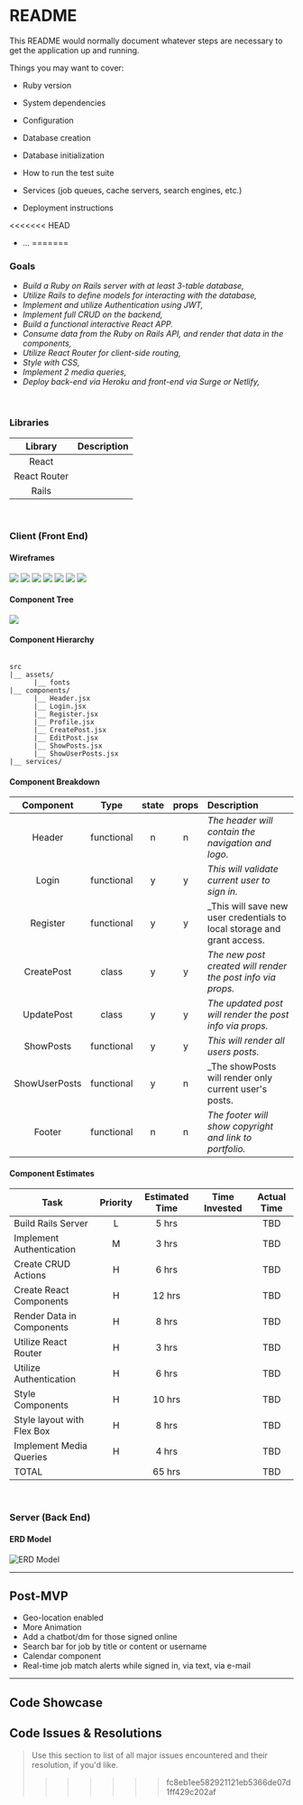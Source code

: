 # README

This README would normally document whatever steps are necessary to get the
application up and running.

Things you may want to cover:

* Ruby version

* System dependencies

* Configuration

* Database creation

* Database initialization

* How to run the test suite

* Services (job queues, cache servers, search engines, etc.)

* Deployment instructions

<<<<<<< HEAD
* ...
=======
### Goals

- _Build a Ruby on Rails server with at least 3-table database,_
- _Utilize Rails to define models for interacting with the database,_
- _Implement and utilize Authentication using JWT,_
- _Implement full CRUD on the backend,_
- _Build a functional interactive React APP._
- _Consume data from the Ruby on Rails API, and render that data in the components,_
- _Utilize React Router for client-side routing,_
- _Style with CSS,_
- _Implement 2 media queries,_
- _Deploy back-end via Heroku and front-end via Surge or Netlify,_

<br>

### Libraries

|     Library      | Description                                |
| :--------------: | :----------------------------------------- |
|      React       |                                            |
|   React Router   |                                            |
|      Rails       |                                            |


<br>

### Client (Front End)

#### Wireframes

<img src="https://i.imgur.com/jAywBrl.jpg" />

<img src=https://i.imgur.com/VvaIz9L.png />

<img src="https://i.imgur.com/AFGHQaC.jpg" />

<img src="https://i.imgur.com/rFLihDw.png" />

<img src="https://i.imgur.com/BgAjxsL.png" />

<img src="https://i.imgur.com/L9sRHtI.png" />

<img src="https://i.imgur.com/gplokjc.png" />

#### Component Tree

<img src="https://i.imgur.com/OVEpjg3.png" />

#### Component Hierarchy

``` structure

src
|__ assets/
      |__ fonts
|__ components/
      |__ Header.jsx
      |__ Login.jsx
      |__ Register.jsx
      |__ Profile.jsx
      |__ CreatePost.jsx
      |__ EditPost.jsx
      |__ ShowPosts.jsx
      |__ ShowUserPosts.jsx
|__ services/

```

#### Component Breakdown


|  Component   |    Type    | state | props | Description                                                      |
| :----------: | :--------: | :---: | :---: | :--------------------------------------------------------------- |
|    Header    | functional |   n   |   n   | _The header will contain the navigation and logo._               |
|  Login           | functional |   y   |   y   | _This will validate current user to sign in._                                                                |
|  Register        | functional |   y   |   y   | _This will save new user credentials to local storage and grant access.                              |
|  CreatePost      |    class   |   y   |   y   | _The new post created will render the post info via props._      |
|  UpdatePost      |    class   |   y   |   y   | _The updated post will render the post info via props._         |
|  ShowPosts       | functional |   y   |   y   | _This will render all users posts._                         |
|  ShowUserPosts   |  functional |   y   |   n   | _The showPosts will render only current user's posts.              |
|    Footer        | functional |   n   |   n   | _The footer will show copyright and link to portfolio._ |

#### Component Estimates

| Task                      | Priority | Estimated Time | Time Invested | Actual Time |
| ----------------------    | :------: | :------------: | :-----------: | :---------: |
| Build Rails Server        |    L     |     5 hrs      |               |     TBD     |
| Implement Authentication  |    M     |     3 hrs      |               |     TBD     |
| Create CRUD Actions       |    H     |     6 hrs      |               |     TBD     |
| Create React Components   |    H     |     12 hrs     |               |     TBD     |
| Render Data in Components |    H     |     8 hrs      |               |     TBD     |
| Utilize React Router      |    H     |     3 hrs      |               |     TBD     |
| Utilize Authentication    |    H     |     6 hrs      |               |     TBD     |
| Style Components          |    H     |     10 hrs      |               |     TBD     |
| Style layout with Flex Box|    H     |     8 hrs      |               |     TBD     |
| Implement Media Queries   |    H     |     4 hrs      |               |     TBD     |
| TOTAL                     |          |     65 hrs     |               |     TBD     |


<br>

### Server (Back End)

#### ERD Model

<img src="https://i.imgur.com/P3kl73r.png" alt= "ERD Model"/>

<br>

***

## Post-MVP

- Geo-location enabled
- More Animation
- Add a chatbot/dm for those signed online
- Search bar for job by title or content or username
- Calendar component
- Real-time job match alerts while signed in, via text, via e-mail

***

## Code Showcase



## Code Issues & Resolutions

> Use this section to list of all major issues encountered and their resolution, if you'd like.
>>>>>>> fc8eb1ee582921121eb5366de07d1ff429c202af
